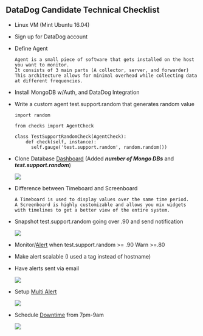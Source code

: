 DataDog Candidate Technical Checklist
  -------------------------------------

- Linux VM (Mint Ubuntu 16.04)
- Sign up for DataDog account
- Define Agent
  ```
  Agent is a small piece of software that gets installed on the host you want to monitor.  
  It consists of 3 main parts (A collector, server, and forwarder)
  This architecture allows for minimal overhead while collecting data at different frequencies.
  ```    
- Install MongoDB w/Auth, and DataDog Integration
- Write a custom agent test.support.random that generates random value
  ```
  import random

  from checks import AgentCheck

  class TestSupportRandomCheck(AgentCheck):
      def check(self, instance):
        self.gauge('test.support.random', random.random())
  ```  
- Clone Database [Dashboard](<https://app.datadoghq.com/dash/311475/mint-cloned?live=true&page=0&is_auto=false&from_ts=1498752492052&to_ts=1498756092052&tile_size=m>) (Added ***number of Mongo DBs***  and ***test.support.random***)

  ![](https://github.com/sbeamish/hiring-engineers/blob/master/screenshots/2017-06-28%20Snapshot%20and%20Notification.png)

- Difference between Timeboard and Screenboard
  ```
  A Timeboard is used to display values over the same time period.  
  A Screenboard is highly customizable and allows you mix widgets with timelines to get a better view of the entire system.
  ```
- Snapshot test.support.random going over .90 and send notification

  ![](https://github.com/sbeamish/hiring-engineers/blob/master/screenshots/2017-06-28%20Snapshot%20and%20Notification.png)  
- Monitor/[Alert](<https://app.datadoghq.com/monitors#2299689?group=triggered&live=4h>) when test.support.random >= .90 Warn >=.80
- Make alert scalable (I used a tag instead of hostname)
- Have alerts sent via email

  ![](https://github.com/sbeamish/hiring-engineers/blob/master/screenshots/2017-06-29%20Email%20Alerts.png)  
- Setup [Multi Alert](<https://app.datadoghq.com/monitors#2299689?group=triggered&live=4h>)

  ![](https://github.com/sbeamish/hiring-engineers/blob/master/screenshots/2017-06-29%20Multi%20Alert.png)
- Schedule [Downtime](<https://app.datadoghq.com/monitors#downtime?>) from 7pm-9am

  ![](https://github.com/sbeamish/hiring-engineers/blob/master/screenshots/2017-06-29%20Scheduled%20Downtime.png)
